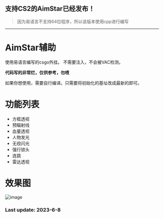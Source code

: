 ## 支持CS2的AimStar已经发布！
> 因为易语言不支持64位程序，所以该版本使用cpp进行编写

***
# AimStar辅助

使用易语言编写的csgo外挂。
不需要注入，不会被VAC检测。

**代码写的非常烂，仅供参考，勿喷**

如果你想使用，需要自行编译。只需要将初始化的基址改成最新的即可。

# 功能列表

* 方框透视
* 预瞄射线
* 血量透视
* 人物发光
* 无视闪光
* 强行锁头
* 连跳
* 雷达透视

# 效果图
![image](https://github.com/CowNowK/AimStar/blob/main/ingame.png)

### Last update: 2023-6-8
